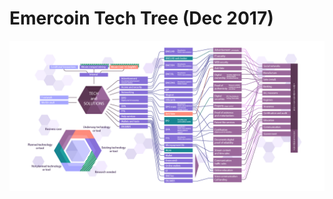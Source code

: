 # Emercoin Tech Tree (Dec 2017)

![Emer technology Tree - updated December 24, 2017](TechTree-2017.png)
